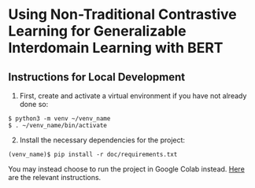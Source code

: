 # Using Non-Traditional Contrastive Learning for Generalizable Interdomain Learning with BERT

## Instructions for Local Development 
1. First, create and activate a virtual environment if you have not already done so: 
```
$ python3 -m venv ~/venv_name
$ . ~/venv_name/bin/activate
```

2. Install the necessary dependencies for the project: 
```
(venv_name)$ pip install -r doc/requirements.txt
```

You may instead choose to run the project in Google Colab instead. [Here](https://saturncloud.io/blog/how-can-i-run-notebooks-of-a-github-project-in-google-colab/) are the relevant instructions. 
